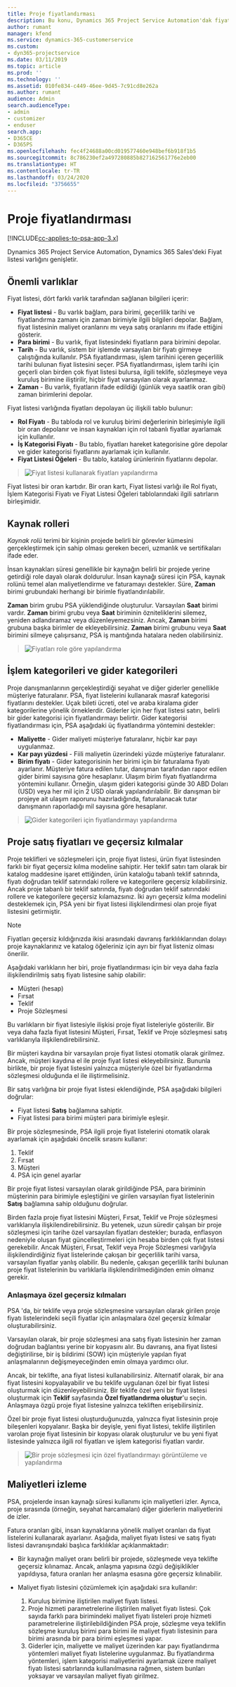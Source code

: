 ```yaml
---
title: Proje fiyatlandırması
description: Bu konu, Dynamics 365 Project Service Automation'dak fiyatlandırmanın çalışma şekli hakkında bilgi sağlar.
author: rumant
manager: kfend
ms.service: dynamics-365-customerservice
ms.custom:
- dyn365-projectservice
ms.date: 03/11/2019
ms.topic: article
ms.prod: ''
ms.technology: ''
ms.assetid: 010fe834-c449-46ee-9d45-7c91cd8e262a
ms.author: rumant
audience: Admin
search.audienceType:
- admin
- customizer
- enduser
search.app:
- D365CE
- D365PS
ms.openlocfilehash: fec4f24688a00cd019577460e948bef6b918f1b5
ms.sourcegitcommit: 8c786230ef2a497280885b827162561776e2eb00
ms.translationtype: HT
ms.contentlocale: tr-TR
ms.lasthandoff: 03/24/2020
ms.locfileid: "3756655"
---
```

# <a name="project-pricing"></a>Proje fiyatlandırması 

[!INCLUDE[cc-applies-to-psa-app-3.x](../includes/cc-applies-to-psa-app-3x.md)]

Dynamics 365 Project Service Automation, Dynamics 365 Sales'deki Fiyat listesi varlığını genişletir. 

## <a name="key-entities"></a>Önemli varlıklar

Fiyat listesi, dört farklı varlık tarafından sağlanan bilgileri içerir:

- **Fiyat listesi** - Bu varlık bağlam, para birimi, geçerlilik tarihi ve fiyatlandırma zamanı için zaman birimiyle ilgili bilgileri depolar. Bağlam, fiyat listesinin maliyet oranlarını mı veya satış oranlarını mı ifade ettiğini gösterir. 
- **Para birimi** - Bu varlık, fiyat listesindeki fiyatların para birimini depolar. 
- **Tarih** - Bu varlık, sistem bir işlemde varsayılan bir fiyatı girmeye çalıştığında kullanılır. PSA fiyatlandırması, işlem tarihini içeren geçerlilik tarihi bulunan fiyat listesini seçer. PSA fiyatlandırması, işlem tarihi için geçerli olan birden çok fiyat listesi bulursa, ilgili teklife, sözleşmeye veya kuruluş birimine iliştirilir, hiçbir fiyat varsayılan olarak ayarlanmaz. 
- **Zaman** - Bu varlık, fiyatların ifade edildiği (günlük veya saatlik oran gibi) zaman birimlerini depolar. 

Fiyat listesi varlığında fiyatları depolayan üç ilişkili tablo bulunur:

  - **Rol Fiyatı** - Bu tabloda rol ve kuruluş birimi değerlerinin birleşimiyle ilgili bir oran depolanır ve insan kaynakları için rol tabanlı fiyatlar ayarlamak için kullanılır.
  - **İş Kategorisi Fiyatı** - Bu tablo, fiyatları hareket kategorisine göre depolar ve gider kategorisi fiyatlarını ayarlamak için kullanılır.
  - **Fiyat Listesi Öğeleri** - Bu tablo, katalog ürünlerinin fiyatlarını depolar.

> ![Fiyat listesi kullanarak fiyatları yapılandırma](media/basic-guide-12.png)
 
Fiyat listesi bir oran kartıdır. Bir oran kartı, Fiyat listesi varlığı ile Rol fiyatı, İşlem Kategorisi Fiyatı ve Fiyat Listesi Öğeleri tablolarındaki ilgili satırların birleşimidir.

## <a name="resource-roles"></a>Kaynak rolleri

*Kaynak rolü* terimi bir kişinin projede belirli bir görevler kümesini gerçekleştirmek için sahip olması gereken beceri, uzmanlık ve sertifikaları ifade eder.

İnsan kaynakları süresi genellikle bir kaynağın belirli bir projede yerine getirdiği role dayalı olarak doldurulur. İnsan kaynağı süresi için PSA, kaynak rolünü temel alan maliyetlendirme ve faturamayı destekler. Süre, **Zaman** birimi grubundaki herhangi bir birimle fiyatlandırılabilir.

**Zaman** birim grubu PSA yüklendiğinde oluşturulur. Varsayılan **Saat** birimi vardır. **Zaman** birimi grubu veya **Saat** biriminin özniteliklerini silemez, yeniden adlandıramaz veya düzenleyemezsiniz. Ancak, **Zaman** birimi grubuna başka birimler de ekleyebilirsiniz. **Zaman** birimi grubunu veya **Saat** birimini silmeye çalışırsanız, PSA iş mantığında hatalara neden olabilirsiniz.

> ![Fiyatları role göre yapılandırma](media/basic-guide-13.png)
 
## <a name="transaction-categories-and-expense-categories"></a>İşlem kategorileri ve gider kategorileri

Proje danışmanlarının gerçekleştirdiği seyahat ve diğer giderler genellikle müşteriye faturalanır. PSA, fiyat listelerini kullanarak masraf kategorisi fiyatlarını destekler. Uçak bileti ücreti, otel ve araba kiralama gider kategorilerine yönelik örneklerdir. Giderler için her fiyat listesi satırı, belirli bir gider kategorisi için fiyatlandırmayı belirtir. Gider kategorisi fiyatlandırması için, PSA aşağıdaki üç fiyatlandırma yöntemini destekler:

- **Maliyette** - Gider maliyeti müşteriye faturalanır, hiçbir kar payı uygulanmaz.
- **Kar payı yüzdesi**  - Fiili maliyetin üzerindeki yüzde müşteriye faturalanır. 
- **Birim fiyatı** - Gider kategorisinin her birimi için bir faturalama fiyatı ayarlanır. Müşteriye fatura edilen tutar, danışman tarafından rapor edilen gider birimi sayısına göre hesaplanır. Ulaşım birim fiyatı fiyatlandırma yöntemini kullanır. Örneğin, ulaşım gideri kategorisi günde 30 ABD Doları (USD) veya her mil için 2 USD olarak yapılandırılabilir. Bir danışman bir projeye ait ulaşım raporunu hazırladığında, faturalanacak tutar danışmanın raporladığı mil sayısına göre hesaplanır.

> ![Gider kategorileri için fiyatlandırmayı yapılandırma](media/basic-guide-14.png)
 
## <a name="project-sales-pricing-and-overrides"></a>Proje satış fiyatları ve geçersiz kılmalar

Proje teklifleri ve sözleşmeleri için, proje fiyat listesi, ürün fiyat listesinden farklı bir fiyat geçersiz kılma modeline sahiptir. Her teklif satırı tam olarak bir katalog maddesine işaret ettiğinden, ürün kataloğu tabanlı teklif satırında, fiyatı doğrudan teklif satırındaki rollere ve kategorilere geçersiz kılabilirsiniz. Ancak proje tabanlı bir teklif satırında, fiyatı doğrudan teklif satırındaki rollere ve kategorilere geçersiz kılamazsınız. İki ayrı geçersiz kılma modelini desteklemek için, PSA yeni bir fiyat listesi ilişkilendirmesi olan proje fiyat listesini getirmiştir.

> [!NOTE]
> Fiyatları geçersiz kıldığınızda ikisi arasındaki davranış farklılıklarından dolayı proje kaynaklarınız ve katalog öğeleriniz için ayrı bir fiyat listeniz olması önerilir.

Aşağıdaki varlıkların her biri, proje fiyatlandırması için bir veya daha fazla ilişkilendirilmiş satış fiyatı listesine sahip olabilir:

- Müşteri (hesap) 
- Fırsat 
- Teklif 
- Proje Sözleşmesi

Bu varlıkların bir fiyat listesiyle ilişkisi proje fiyat listeleriyle gösterilir. Bir veya daha fazla fiyat listesini Müşteri, Fırsat, Teklif ve Proje sözleşmesi satış varlıklarıyla ilişkilendirebilirsiniz.

Bir müşteri kaydına bir varsayılan proje fiyat listesi otomatik olarak girilmez. Ancak, müşteri kaydına el ile proje fiyat listesi ekleyebilirsiniz. Bununla birlikte, bir proje fiyat listesini yalnızca müşteriyle özel bir fiyatlandırma sözleşmesi olduğunda el ile iliştirmelisiniz. 

Bir satış varlığına bir proje fiyat listesi eklendiğinde, PSA aşağıdaki bilgileri doğrular:

- Fiyat listesi **Satış** bağlamına sahiptir. 
- Fiyat listesi para birimi müşteri para birimiyle eşleşir. 

Bir proje sözleşmesinde, PSA ilgili proje fiyat listelerini otomatik olarak ayarlamak için aşağıdaki öncelik sırasını kullanır:

1. Teklif
2. Fırsat
3. Müşteri 
4. PSA için genel ayarlar

Bir proje fiyat listesi varsayılan olarak girildiğinde PSA, para biriminin müşterinin para birimiyle eşleştiğini ve girilen varsayılan fiyat listelerinin **Satış** bağlamına sahip olduğunu doğrular.

Birden fazla proje fiyat listesini Müşteri, Fırsat, Teklif ve Proje sözleşmesi varlıklarıyla ilişkilendirebilirsiniz. Bu yetenek, uzun süredir çalışan bir proje sözleşmesi için tarihe özel varsayılan fiyatları destekler; burada, enflasyon nedeniyle oluşan fiyat güncelleştirmeleri için hesaba birden çok fiyat listesi gerekebilir. Ancak Müşteri, Fırsat, Teklif veya Proje Sözleşmesi varlığıyla ilişkilendirdiğiniz fiyat listelerinde çakışan bir geçerlilik tarihi varsa, varsayılan fiyatlar yanlış olabilir. Bu nedenle, çakışan geçerlilik tarihi bulunan proje fiyat listelerinin bu varlıklarla ilişkilendirilmediğinden emin olmanız gerekir.

### <a name="deal-specific-price-overrides"></a>Anlaşmaya özel geçersiz kılmaları

PSA 'da, bir teklife veya proje sözleşmesine varsayılan olarak girilen proje fiyatı listelerindeki seçili fiyatlar için anlaşmalara özel geçersiz kılmalar oluşturabilirsiniz.

Varsayılan olarak, bir proje sözleşmesi ana satış fiyatı listesinin her zaman doğrudan bağlantısı yerine bir kopyasını alır. Bu davranış, ana fiyat listesi değiştirilirse, bir iş bildirimi (SOW) için müşteriyle yapılan fiyat anlaşmalarının değişmeyeceğinden emin olmaya yardımcı olur.

Ancak, bir teklifte, ana fiyat listesi kullanabilirsiniz. Alternatif olarak, bir ana fiyat listesini kopyalayabilir ve bu teklife uygulanan özel bir fiyat listesi oluşturmak için düzenleyebilirsiniz. Bir teklife özel yeni bir fiyat listesi oluşturmak için **Teklif** sayfasında **Özel fiyatlandırma oluştur**'u seçin. Anlaşmaya özgü proje fiyat listesine yalnızca tekliften erişebilirsiniz. 

Özel bir proje fiyat listesi oluşturduğunuzda, yalnızca fiyat listesinin proje bileşenleri kopyalanır. Başka bir deyişle, yeni fiyat listesi, teklife iliştirilen varolan proje fiyat listesinin bir kopyası olarak oluşturulur ve bu yeni fiyat listesinde yalnızca ilgili rol fiyatları ve işlem kategorisi fiyatları vardır.

> ![Bir proje sözleşmesi için özel fiyatlandırmayı görüntüleme ve yapılandırma](media/basic-guide-15.png)
  
## <a name="tracking-costs"></a>Maliyetleri izleme

PSA, projelerde insan kaynağı süresi kullanımı için maliyetleri izler. Ayrıca, proje sırasında (örneğin, seyahat harcamaları) diğer giderlerin maliyetlerini de izler.

Fatura oranları gibi, insan kaynaklarına yönelik maliyet oranları da fiyat listelerini kullanarak ayarlanır. Aşağıda, maliyet fiyatı listesi ve satış fiyatı listesi davranışındaki başlıca farklılıklar açıklanmaktadır:

- Bir kaynağın maliyet oranı belirli bir projede, sözleşmede veya teklifte geçersiz kılınamaz. Ancak, anlaşma yapısına özgü değişiklikler yapıldıysa, fatura oranları her anlaşma esasına göre geçersiz kılınabilir. 

- Maliyet fiyatı listesini çözümlemek için aşağıdaki sıra kullanılır:

    1. Kuruluş birimine iliştirilen maliyet fiyatı listesi.
    2. Proje hizmeti parametrelerine iliştirilen maliyet fiyatı listesi. Çok sayıda farklı para birimindeki maliyet fiyatı listeleri proje hizmeti parametrelerine iliştirilebildiğinden PSA proje, sözleşme veya teklifin sözleşme kuruluş birimi para birimi ile maliyet fiyatı listesinin para birimi arasında bir para birimi eşleşmesi yapar.
    3. Giderler için, maliyette ve maliyet üzerinden kar payı fiyatlandırma yöntemleri maliyet fiyatı listelerine uygulanmaz. Bu fiyatlandırma yöntemleri, işlem kategorisi maliyetlerini ayarlamak üzere maliyet fiyatı listesi satırlarında kullanılmasına rağmen, sistem bunları yoksayar ve varsayılan maliyet fiyatı girilmez.
